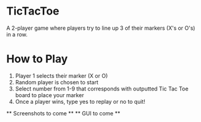 # TicTacToe
A 2-player game where players try to line up 3 of their markers (X's or O's) in a row.

# How to Play
1) Player 1 selects their marker (X or O)
2) Random player is chosen to start
3) Select number from 1-9 that corresponds with outputted Tic Tac Toe board to place your marker
4) Once a player wins, type yes to replay or no to quit!

** Screenshots to come **
** GUI to come **
